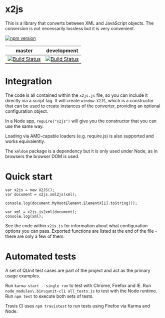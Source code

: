 # x2js

This is a library that converts between XML and JavaScript objects.
The conversion is not necessarily lossless but it is very convenient.

[![npm version](https://badge.fury.io/js/x2js.svg)](https://badge.fury.io/js/x2js)

master | development
------ | -----------
[![Build Status](https://travis-ci.org/Axinom/x2js.svg?branch=master)](https://travis-ci.org/Axinom/x2js) | [![Build Status](https://travis-ci.org/Axinom/x2js.svg?branch=development)](https://travis-ci.org/Axinom/x2js)

# Integration

The code is all contained within the `x2js.js` file, so you can include it directly
via a script tag. It will create `window.X2JS`, which is a constructor that can be
used to create instances of the converter, providing an optional configuration object.

In a Node app, `require("x2js")` will give you the constructor that you can use the same way.

Loading via AMD-capable loaders (e.g. require.js) is also supported and works equivalently.

The `xmldom` package is a dependency but it is only used under Node, as in browsers the browser DOM is used.

# Quick start

	var x2js = new X2JS();
	var document = x2js.xml2js(xml);

	console.log(document.MyRootElement.ElementX[1].toString());

	var xml = x2js.js2xml(document);
	console.log(xml);

See the code within `x2js.js` for information about what configuration options you can pass.
Exported functions are listed at the end of the file - there are only a few of them.

# Automated tests

A set of QUnit test cases are part of the project and act as the primary usage examples.

Run `karma start --single run` to test with Chrome, Firefox and IE.
Run `node_modules\.bin\qunit-cli all_tests.js` to test with the Node runtime.
Run `npm test` to execute both sets of tests.

Travis CI uses `npm travistest` to run tests using Firefox via Karma and Node.